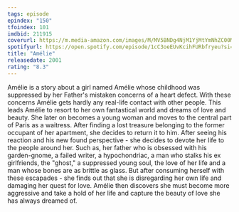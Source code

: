 ```yaml
---
tags: episode
epindex: "150"
tfoindex: 101
imdbid: 211915
coverurl: https://m.media-amazon.com/images/M/MV5BNDg4NjM1YjMtYmNhZC00MjM0LWFiZmYtNGY1YjA3MzZmODc5XkEyXkFqcGdeQXVyNDk3NzU2MTQ@._V1_SX202_CR0,0,202,300_.jpg
spotifyurl: https://open.spotify.com/episode/1cC3oeEUvKcihFURbfryeu?si=30210315b0424fc7
title: "Amélie"
releasedate: 2001
rating: "8.3"
---
```


Amélie is a story about a girl named Amélie whose childhood was suppressed by her Father's mistaken concerns of a heart defect. With these concerns Amélie gets hardly any real-life contact with other people. This leads Amélie to resort to her own fantastical world and dreams of love and beauty. She later on becomes a young woman and moves to the central part of Paris as a waitress. After finding a lost treasure belonging to the former occupant of her apartment, she decides to return it to him. After seeing his reaction and his new found perspective - she decides to devote her life to the people around her. Such as, her father who is obsessed with his garden-gnome, a failed writer, a hypochondriac, a man who stalks his ex girlfriends, the "ghost," a suppressed young soul, the love of her life and a man whose bones are as brittle as glass. But after consuming herself with these escapades - she finds out that she is disregarding her own life and damaging her quest for love. Amélie then discovers she must become more aggressive and take a hold of her life and capture the beauty of love she has always dreamed of.
